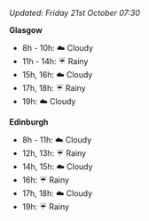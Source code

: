 *Updated: Friday 21st October 07:30*

**Glasgow**

* 8h - 10h: :cloud: Cloudy
* 11h - 14h: :umbrella: Rainy
* 15h, 16h: :cloud: Cloudy
* 17h, 18h: :umbrella: Rainy
* 19h: :cloud: Cloudy

**Edinburgh**

* 8h - 11h: :cloud: Cloudy
* 12h, 13h: :umbrella: Rainy
* 14h, 15h: :cloud: Cloudy
* 16h: :umbrella: Rainy
* 17h, 18h: :cloud: Cloudy
* 19h: :umbrella: Rainy
